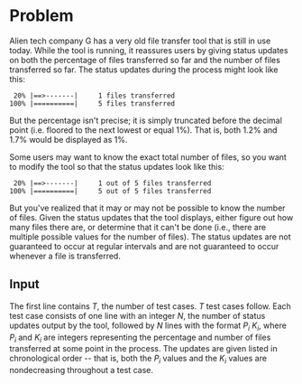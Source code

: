 # Problem

Alien tech company G has a very old file transfer tool that is still in use today. While the tool is running, it reassures users by giving status updates on both the percentage of files transferred so far and the number of files transferred so far. The status updates during the process might look like this:

```text
 20% |==>-------|     1 files transferred
100% |==========|     5 files transferred
```

But the percentage isn't precise; it is simply truncated before the decimal point (i.e. floored to the next lowest or equal $1\%$). That is, both $1.2\%$ and $1.7\%$ would be displayed as $1\%$.

Some users may want to know the exact total number of files, so you want to modify the tool so that the status updates look like this:

```text
 20% |==>-------|     1 out of 5 files transferred
100% |==========|     5 out of 5 files transferred
```

But you've realized that it may or may not be possible to know the number of files. Given the status updates that the tool displays, either figure out how many files there are, or determine that it can't be done (i.e., there are multiple possible values for the number of files). The status updates are not guaranteed to occur at regular intervals and are not guaranteed to occur whenever a file is transferred.

## Input

The first line contains $T$, the number of test cases. $T$ test cases follow. Each test case consists of one line with an integer $N$, the number of status updates output by the tool, followed by $N$ lines with the format $P_i$ $K_i$, where $P_i$ and $K_i$ are integers representing the percentage and number of files transferred at some point in the process. The updates are given listed in chronological order -- that is, both the $P_i$ values and the $K_i$ values are nondecreasing throughout a test case.
